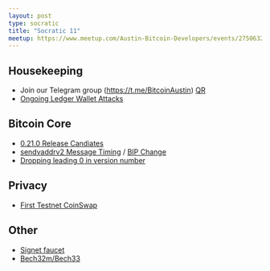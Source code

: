 ```yaml
---
layout: post
type: socratic
title: "Socratic 11"
meetup: https://www.meetup.com/Austin-Bitcoin-Developers/events/275063207/
---
```


## Housekeeping

- Join our Telegram group (https://t.me/BitcoinAustin) [QR](../assets/imgs/telegram-group.svg)
- [Ongoing Ledger Wallet Attacks](https://twitter.com/TheCraael/status/1336632273962196992)

## Bitcoin Core

- [0.21.0 Release Candiates](https://github.com/bitcoin/bitcoin/issues/20555)
- [sendvaddrv2 Message Timing](https://github.com/bitcoin/bitcoin/pull/20564) / [BIP Change]((https://github.com/bitcoin/bips/pull/1043))
- [Dropping leading 0 in version number](https://github.com/bitcoin/bitcoin/pull/20223)

## Privacy

- [First Testnet CoinSwap](https://twitter.com/chris_belcher_/status/1336322923800322049)

## Other

- [Signet faucet](https://signetfaucet.com/)
- [Bech32m/Bech33](https://bitcoinops.org/en/newsletters/2020/12/09/#bech32-addresses-for-taproot-and-beyond)
